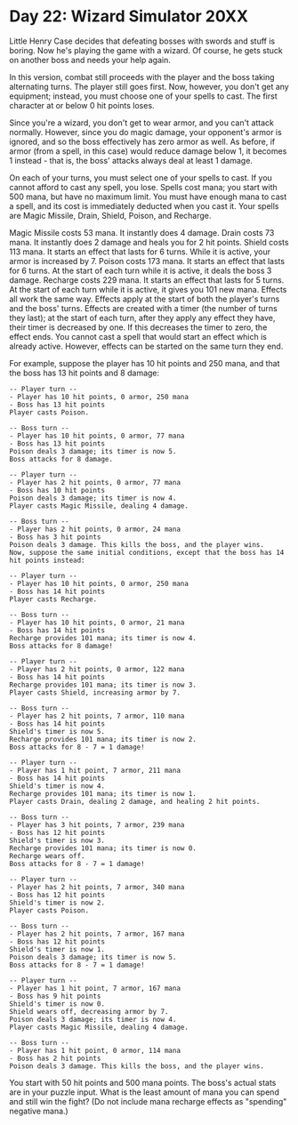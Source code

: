 # Day 22: Wizard Simulator 20XX

Little Henry Case decides that defeating bosses with swords and stuff is boring. Now he's playing the game with a
wizard. Of course, he gets stuck on another boss and needs your help again.

In this version, combat still proceeds with the player and the boss taking alternating turns. The player still goes
first. Now, however, you don't get any equipment; instead, you must choose one of your spells to cast. The first
character at or below 0 hit points loses.

Since you're a wizard, you don't get to wear armor, and you can't attack normally. However, since you do magic damage,
your opponent's armor is ignored, and so the boss effectively has zero armor as well. As before, if armor (from a spell,
in this case) would reduce damage below 1, it becomes 1 instead - that is, the boss' attacks always deal at least 1
damage.

On each of your turns, you must select one of your spells to cast. If you cannot afford to cast any spell, you lose.
Spells cost mana; you start with 500 mana, but have no maximum limit. You must have enough mana to cast a spell, and its
cost is immediately deducted when you cast it. Your spells are Magic Missile, Drain, Shield, Poison, and Recharge.

Magic Missile costs 53 mana. It instantly does 4 damage. Drain costs 73 mana. It instantly does 2 damage and heals you
for 2 hit points. Shield costs 113 mana. It starts an effect that lasts for 6 turns. While it is active, your armor is
increased by 7. Poison costs 173 mana. It starts an effect that lasts for 6 turns. At the start of each turn while it is
active, it deals the boss 3 damage. Recharge costs 229 mana. It starts an effect that lasts for 5 turns. At the start of
each turn while it is active, it gives you 101 new mana. Effects all work the same way. Effects apply at the start of
both the player's turns and the boss' turns. Effects are created with a timer (the number of turns they last); at the
start of each turn, after they apply any effect they have, their timer is decreased by one. If this decreases the timer
to zero, the effect ends. You cannot cast a spell that would start an effect which is already active. However, effects
can be started on the same turn they end.

For example, suppose the player has 10 hit points and 250 mana, and that the boss has 13 hit points and 8 damage:

````
-- Player turn --
- Player has 10 hit points, 0 armor, 250 mana
- Boss has 13 hit points
Player casts Poison.

-- Boss turn --
- Player has 10 hit points, 0 armor, 77 mana
- Boss has 13 hit points
Poison deals 3 damage; its timer is now 5.
Boss attacks for 8 damage.

-- Player turn --
- Player has 2 hit points, 0 armor, 77 mana
- Boss has 10 hit points
Poison deals 3 damage; its timer is now 4.
Player casts Magic Missile, dealing 4 damage.

-- Boss turn --
- Player has 2 hit points, 0 armor, 24 mana
- Boss has 3 hit points
Poison deals 3 damage. This kills the boss, and the player wins.
Now, suppose the same initial conditions, except that the boss has 14 hit points instead:

-- Player turn --
- Player has 10 hit points, 0 armor, 250 mana
- Boss has 14 hit points
Player casts Recharge.

-- Boss turn --
- Player has 10 hit points, 0 armor, 21 mana
- Boss has 14 hit points
Recharge provides 101 mana; its timer is now 4.
Boss attacks for 8 damage!

-- Player turn --
- Player has 2 hit points, 0 armor, 122 mana
- Boss has 14 hit points
Recharge provides 101 mana; its timer is now 3.
Player casts Shield, increasing armor by 7.

-- Boss turn --
- Player has 2 hit points, 7 armor, 110 mana
- Boss has 14 hit points
Shield's timer is now 5.
Recharge provides 101 mana; its timer is now 2.
Boss attacks for 8 - 7 = 1 damage!

-- Player turn --
- Player has 1 hit point, 7 armor, 211 mana
- Boss has 14 hit points
Shield's timer is now 4.
Recharge provides 101 mana; its timer is now 1.
Player casts Drain, dealing 2 damage, and healing 2 hit points.

-- Boss turn --
- Player has 3 hit points, 7 armor, 239 mana
- Boss has 12 hit points
Shield's timer is now 3.
Recharge provides 101 mana; its timer is now 0.
Recharge wears off.
Boss attacks for 8 - 7 = 1 damage!

-- Player turn --
- Player has 2 hit points, 7 armor, 340 mana
- Boss has 12 hit points
Shield's timer is now 2.
Player casts Poison.

-- Boss turn --
- Player has 2 hit points, 7 armor, 167 mana
- Boss has 12 hit points
Shield's timer is now 1.
Poison deals 3 damage; its timer is now 5.
Boss attacks for 8 - 7 = 1 damage!

-- Player turn --
- Player has 1 hit point, 7 armor, 167 mana
- Boss has 9 hit points
Shield's timer is now 0.
Shield wears off, decreasing armor by 7.
Poison deals 3 damage; its timer is now 4.
Player casts Magic Missile, dealing 4 damage.

-- Boss turn --
- Player has 1 hit point, 0 armor, 114 mana
- Boss has 2 hit points
Poison deals 3 damage. This kills the boss, and the player wins.
````

You start with 50 hit points and 500 mana points. The boss's actual stats are in your puzzle input. What is the least
amount of mana you can spend and still win the fight? (Do not include mana recharge effects as "spending" negative
mana.)
